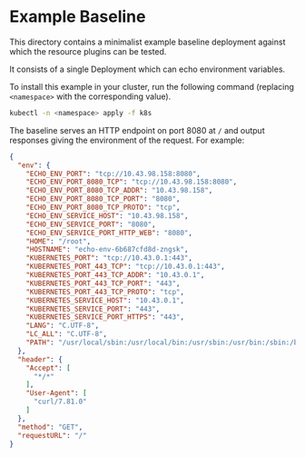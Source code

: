 # Example Baseline

This directory contains a minimalist example baseline deployment against which
the resource plugins can be tested. 

It consists of a single Deployment which can echo environment variables.

To install this example in your cluster, run the following command (replacing
`<namespace>` with the corresponding value).

```bash
kubectl -n <namespace> apply -f k8s
```

The baseline serves an HTTP endpoint on port 8080 at `/` and output responses
giving the environment of the request.  For example:

```json
{
  "env": {
    "ECHO_ENV_PORT": "tcp://10.43.98.158:8080",
    "ECHO_ENV_PORT_8080_TCP": "tcp://10.43.98.158:8080",
    "ECHO_ENV_PORT_8080_TCP_ADDR": "10.43.98.158",
    "ECHO_ENV_PORT_8080_TCP_PORT": "8080",
    "ECHO_ENV_PORT_8080_TCP_PROTO": "tcp",
    "ECHO_ENV_SERVICE_HOST": "10.43.98.158",
    "ECHO_ENV_SERVICE_PORT": "8080",
    "ECHO_ENV_SERVICE_PORT_HTTP_WEB": "8080",
    "HOME": "/root",
    "HOSTNAME": "echo-env-6b687cfd8d-zngsk",
    "KUBERNETES_PORT": "tcp://10.43.0.1:443",
    "KUBERNETES_PORT_443_TCP": "tcp://10.43.0.1:443",
    "KUBERNETES_PORT_443_TCP_ADDR": "10.43.0.1",
    "KUBERNETES_PORT_443_TCP_PORT": "443",
    "KUBERNETES_PORT_443_TCP_PROTO": "tcp",
    "KUBERNETES_SERVICE_HOST": "10.43.0.1",
    "KUBERNETES_SERVICE_PORT": "443",
    "KUBERNETES_SERVICE_PORT_HTTPS": "443",
    "LANG": "C.UTF-8",
    "LC_ALL": "C.UTF-8",
    "PATH": "/usr/local/sbin:/usr/local/bin:/usr/sbin:/usr/bin:/sbin:/bin"
  },
  "header": {
    "Accept": [
      "*/*"
    ],
    "User-Agent": [
      "curl/7.81.0"
    ]
  },
  "method": "GET",
  "requestURL": "/"
}

```
